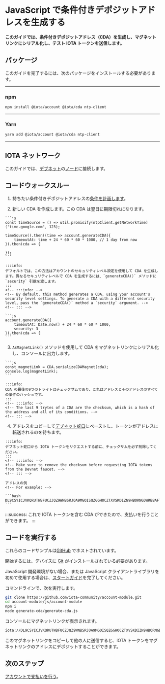 # JavaScript で条件付きデポジットアドレスを生成する
<!-- # Generate a conditional deposit address in JavaScript -->

**このガイドでは、条件付きデポジットアドレス（CDA）を生成し、マグネットリンクにシリアル化し、テスト IOTA トークンを送信します。**
<!-- **In this guide, you generate a conditional deposit address (CDA), serialize it into a magnet link, and send test IOTA tokens to it.** -->

## パッケージ
<!-- ## Packages -->

このガイドを完了するには、次のパッケージをインストールする必要があります。
<!-- To complete this guide, you need to install the following packages: -->

--------------------
### npm
```bash
npm install @iota/account @iota/cda ntp-client
```
---
### Yarn
```bash
yarn add @iota/account @iota/cda ntp-client
```
--------------------

## IOTA ネットワーク
<!-- ## IOTA network -->

このガイドでは、[デブネット](root://getting-started/0.1/network/iota-networks.md#devnet)の[ノード](root://getting-started/0.1/network/nodes.md)に接続します。
<!-- In this guide, we connect to a node on the [Devnet](root://getting-started/0.1/network/iota-networks.md#devnet). -->

## コードウォークスルー
<!-- ## Code walkthrough -->

1. 持ちたい条件付きデポジットアドレスの[条件を計画します](../introduction/overview.md#advice-for-creating-cdas)。
<!-- 1. [Plan the conditions](../introduction/overview.md#advice-for-creating-cdas) that you would like your conditional deposit address to have -->

2. 新しい CDA を作成します。この CDA は翌日に期限切れになります。
  <!-- 2. Create a new CDA. This one expires tomorrow. -->

    ```js
    const timeSource = () => util.promisify(ntpClient.getNetworkTime)("time.google.com", 123);

    timeSource().then((time => account.generateCDA({
        timeoutAt: time + 24 * 60 * 60 * 1000, // 1 day from now
    }).then(cda => {

    });
    ```

    :::info:
    デフォルトでは、この方法はアカウントのセキュリティレベル設定を使用して CDA を生成します。異なるセキュリティレベルで CDA を生成するには、`generateCDA()` メソッドに `security` 引数を渡します。
    :::
    <!-- :::info: -->
    <!-- By default, this method generates a CDA, using your account's security level settings. To generate a CDA with a different security level, pass the `generateCDA()` method a `security` argument. -->
    <!-- ::: -->

    ```js
    account.generateCDA({
        timeoutAt: Date.now() + 24 * 60 * 60 * 1000,
        security: 3
    }).then(cda => {
    ```

3. `AsMagnetLink()` メソッドを使用して CDA をマグネットリンクにシリアル化し、コンソールに出力します。
  <!-- 3. Use the `AsMagnetLink()` method to serialize the CDA into a magnet link and print it to the console -->

    ```js
    const magnetLink = CDA.serializeCDAMagnet(cda);
    console.log(magnetLink);
    ```

    :::info:
    CDA の最後の9つのトライトはチェックサムであり、これはアドレスとそのアドレスのすべての条件のハッシュです。
    :::
    <!-- :::info: -->
    <!-- The last 9 trytes of a CDA are the checksum, which is a hash of the address and all of its conditions. -->
    <!-- ::: -->

4. アドレスをコピーして[デブネット蛇口](https://faucet.devnet.iota.org)にペーストし、トークンがアドレスに転送されるのを待ちます。
  <!-- 4. Copy and paste your address into the [Devnet faucet](https://faucet.devnet.iota.org), then wait for the tokens to be transferred to your address -->

    :::info:
    デブネット蛇口から IOTA トークンをリクエストする前に、チェックサムを必ず削除してください。
    :::
    <!-- :::info: -->
    <!-- Make sure to remove the checksum before requesting IOTA tokens from the Devnet faucet. -->
    <!-- ::: -->

    アドレスの例
    <!-- For example: -->

    ```bash
    DL9CSYICJVKQRUTWBFUCZJQZ9WNBSRJOA9MGOISQZGGHOCZTXVSKDIZN9HBORNGDWRBBAFTKXGEJIAHKD
    ```

:::success:
これで IOTA トークンを含む CDA ができたので、支払いを行うことができます。
:::
<!-- :::success: -->
<!-- Now you have a CDA that contains IOTA tokens, you can make payments to it. -->
<!-- ::: -->

## コードを実行する
<!-- ## Run the code -->

これらのコードサンプルは[GitHub](https://github.com/iota-community/account-module) でホストされています。
<!-- These code samples are hosted on [GitHub](https://github.com/iota-community/account-module). -->

開始するには、デバイスに [Git](https://git-scm.com/book/en/v2/Getting-Started-Installing-Git) がインストールされている必要があります。
<!-- To get started you need [Git](https://git-scm.com/book/en/v2/Getting-Started-Installing-Git) installed on your device. -->

JavaScript 開発環境がない場合、または JavaScript クライアントライブラリを初めて使用する場合は、[スタートガイド](../../getting-started/js-quickstart.md)を完了してください。
<!-- If you don't have a JavaScript development environment, or if this is your first time using the JavaScript client library, complete our [getting started guide](../../getting-started/js-quickstart.md). -->

コマンドラインで、次を実行します。
<!-- In the command-line, do the following: -->

```bash
git clone https://github.com/iota-community/account-module.git
cd account-module/js/account-module
npm i
node generate-cda/generate-cda.js
```

コンソールにマグネットリンクが表示されます。
<!-- You should see the magnet link in the console. -->

```bash
iota://DL9CSYICJVKQRUTWBFUCZJQZ9WNBSRJOA9MGOISQZGGHOCZTXVSKDIZN9HBORNGDWRBBAFTKXGEJIAHKDJUYJJCFHC/?timeout_at=1574514007&multi_use=0
```

このマグネットリンクをコピーして他の人に送信すると、IOTA トークンをマグネットリンクのアドレスにデポジットすることができます。
<!-- You can copy this magnet link and send it to someone else so they can deposit IOTA tokens into it. -->

## 次のステップ
<!-- ## Next steps -->

[アカウントで支払いを行う](../js/make-payment.md)。
<!-- [Start making payments with your account](../js/make-payment.md). -->
